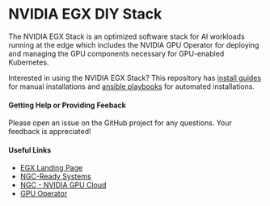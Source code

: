 # NVIDIA EGX DIY Stack

The NVIDIA EGX Stack is an optimized software stack for AI workloads running at the edge which includes the NVIDIA GPU Operator for deploying and managing the GPU components necessary for GPU-enabled Kubernetes.

Interested in using the NVIDIA EGX Stack? This repository has [install guides](https://github.com/erikbohnhorst/EGX-DIY-Node-Stack/tree/master/Install%20Guides) for manual installations and [ansible playbooks](https://github.com/erikbohnhorst/EGX-DIY-Node-Stack/tree/master/Playbooks) for automated installations.

#### Getting Help or Providing Feeback

Please open an issue on the GitHub project for any questions. Your feedback is appreciated!

#### Useful Links
- [EGX Landing Page](https://www.nvidia.com/en-us/data-center/products/egx-edge-computing/)
- [NGC-Ready Systems](https://docs.nvidia.com/ngc/ngc-ready-systems/index.html)
- [NGC - NVIDIA GPU Cloud](https://ngc.nvidia.com/catalog/all)
- [GPU Operator](https://github.com/NVIDIA/gpu-operator)
